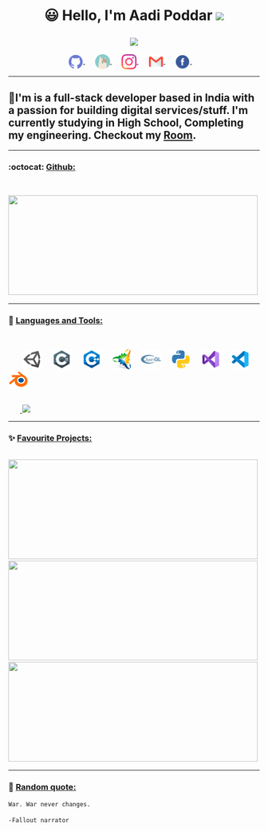 <h1>
<p align = "center">
  😃 Hello, I'm Aadi Poddar <img src="https://media.giphy.com/media/hvRJCLFzcasrR4ia7z/giphy.gif" width="28">
</p>
</h1>
<p align = "center">
  <img src = "https://readme-typing-svg.herokuapp.com?color=6AF700&center=true&vCenter=true&width=500&lines=Software+Developer;Game+Programmer;Graphics+Designer">
</p>

<p align = center>
<a href="https://github.com/aadipoddar/">
  <img align="center" alt="AadiPoddar|GitHub" width="30px" src="images/github.png"/>
</a>&nbsp;&nbsp;&nbsp;&nbsp;
<a href="https://aadi.vercel.app">
  <img align="center" alt="AadiPoddar|Portfolio" width="30px" src="images/portfolio.png"/>
</a>&nbsp;&nbsp;&nbsp;&nbsp;
<a href="https://www.instagram.com/aadi__poddar/">
  <img align="center" alt="AadiPoddar|Instagram" width="30px" src="images/instagram.png"/>
</a>&nbsp;&nbsp;&nbsp;&nbsp;
<a href="mailto:aadipoddarmail@gmail.com">
  <img align="center" alt="AadiPoddar|Gmail" width="30px" src="images/gmail.png"/>
</a>&nbsp;&nbsp;&nbsp;&nbsp;
<a href="https://www.facebook.com/profile.php?id=100010877340723">
  <img align="center" alt="AadiPoddar|Facebook" width="30px" src="images/facebook.png"/>
</a>&nbsp;&nbsp;&nbsp;&nbsp;
<br/>

***

## 🏢I'm is a full-stack developer based in India with a passion for building digital services/stuff. I'm currently studying in High School, Completing my engineering. Checkout my [Room](https://aadiroom.vercel.app).

***

### :octocat: <ins>Github:</ins>
<br/>
<p align = "left">
  <a href = "https://github.com/aadipoddar">
    <img width = "500em" height = "200em" src = "https://cybernethacker14-github-readme-stats.vercel.app/api?username=aadipoddar&show_icons=true&include_all_commit=true&count_private=true&theme=radical"/>
  </a>
</p>

***

### 🔧 <ins>Languages and Tools:</ins>
<br/>
<p>
&nbsp;&nbsp;&nbsp;&nbsp;&nbsp;&nbsp;
<img align="center" alt="AadiPoddar|Unity" width="40px" src="images/unity.png"/>&nbsp;&nbsp;&nbsp;&nbsp;
<img align="center" alt="AadiPoddar|C#" width="40px" src="images/csharp.png"/>&nbsp;&nbsp;&nbsp;&nbsp;
<img align="center" alt="AadiPoddar|C++" width="40px" src="images/c++.png"/>&nbsp;&nbsp;&nbsp;&nbsp;
<img align="center" alt="AadiPoddar|Premake" width="40px" src="images/premake.png"/>&nbsp;&nbsp;&nbsp;&nbsp;
<img align="center" alt="AadiPoddar|OpenGL" width="40px" src="images/opengl.png"/>&nbsp;&nbsp;&nbsp;&nbsp;
<img align="center" alt="AadiPoddar|Python" width="40px" src="images/python.png"/>&nbsp;&nbsp;&nbsp;&nbsp;
<img align="center" alt="AadiPoddar|VS" width="40px" src="images/visualstudio.png"/>&nbsp;&nbsp;&nbsp;&nbsp;
<img align="center" alt="AadiPoddar|VSCode" width="40px" src="images/vscode.png"/>&nbsp;&nbsp;&nbsp;&nbsp;
<img align="center" alt="AadiPoddar|Blender" width="40px" src="images/blender.png"/>&nbsp;&nbsp;&nbsp;&nbsp;
</p>

<p align = "left">
  <br/>
  &nbsp;&nbsp;&nbsp;&nbsp;&nbsp;&nbsp;<a href = "https://github.com/aadipoddar">
    <img height = "200em" src = "https://cybernethacker14-github-readme-stats.vercel.app/api/top-langs/?username=aadipoddar&layout=compact&langs_count=8&theme=radical"/>
  </a>
</p>

***

### ✨ <ins>Favourite Projects:</ins>
<br/>
<a href = "https://github.com/aadipoddar/Hazel">
  <img width = "500px" height = "200px" src = "https://cybernethacker14-github-readme-stats.vercel.app/api/pin/?username=aadipoddar&repo=Hazel&theme=radical"/>
</a>
<br/>
<a href = "https://github.com/aadipoddar/Primal">
  <img width = "500px" height = "200px" src = "https://cybernethacker14-github-readme-stats.vercel.app/api/pin/?username=aadipoddar&repo=Primal&theme=radical"/>
</a>
<br/>
<a href = "https://github.com/aadipoddar/WhatsAppAndroidStudio">
  <img width = "500em" height = "200px" src = "https://cybernethacker14-github-readme-stats.vercel.app/api/pin/?username=aadipoddar&repo=WhatsAppAndroidStudio&theme=radical"/>
</a>

***

### :thought_balloon: <ins>Random quote:</ins>

```
War. War never changes.

-Fallout narrator
```

